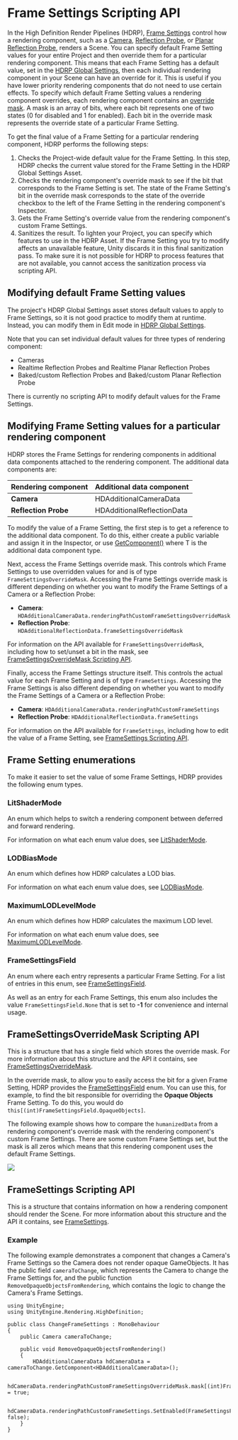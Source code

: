 # Frame Settings Scripting API

In the High Definition Render Pipelines (HDRP), [Frame Settings](Frame-Settings.md) control how a rendering component, such as a [Camera](HDRP-Camera.md), [Reflection Probe](Reflection-Probe.md), or [Planar Reflection Probe](Planar-Reflection-Probe.md), renders a Scene. You can specify default Frame Setting values for your entire Project and then override them for a particular rendering component. This means that each Frame Setting has a default value, set in the [HDRP Global Settings](Default-Settings-Window.md), then each individual rendering component in your Scene can have an override for it. This is useful if you have lower priority rendering components that do not need to use certain effects. To specify which default Frame Setting values a rendering component overrides, each rendering component contains an [override mask](../api/UnityEngine.Rendering.HighDefinition.FrameSettingsOverrideMask.html). A mask is an array of bits, where each bit represents one of two states (0 for disabled and 1 for enabled). Each bit in the override mask represents the override state of a particular Frame Setting.

To get the final value of a Frame Setting for a particular rendering component, HDRP performs the following steps:

1. Checks the Project-wide default value for the Frame Setting. In this step, HDRP checks the current value stored for the Frame Setting in the HDRP Global Settings Asset.
2. Checks the rendering component's override mask to see if the bit that corresponds to the Frame Setting is set. The state of the Frame Setting's bit in the override mask corresponds to the state of the override checkbox to the left of the Frame Setting in the rendering component's Inspector.
3. Gets the Frame Setting's override value from the rendering component's custom Frame Settings.
4. Sanitizes the result. To lighten your Project, you can specify which features to use in the HDRP Asset. If the Frame Setting you try to modify affects an unavailable feature, Unity discards it in this final sanitization pass. To make sure it is not possible for HDRP to process features that are not available, you cannot access the sanitization process via scripting API.

## Modifying default Frame Setting values

The project's HDRP Global Settings asset stores default values to apply to Frame Settings, so it is not good practice to modify them at runtime. Instead, you can modify them in Edit mode in [HDRP Global Settings](Default-Settings-Window.md).

Note that you can set individual default values for three types of rendering component:

- Cameras
- Realtime Reflection Probes and Realtime Planar Reflection Probes
- Baked/custom Reflection Probes and Baked/custom Planar Reflection Probe

There is currently no scripting API to modify default values for the Frame Settings.

## Modifying Frame Setting values for a particular rendering component

HDRP stores the Frame Settings for rendering components in additional data components attached to the rendering component. The additional data components are:

| **Rendering component** | **Additional data component** |
| ----------------------- | ----------------------------- |
| **Camera**              | HDAdditionalCameraData        |
| **Reflection Probe**    | HDAdditionalReflectionData    |

To modify the value of a Frame Setting, the first step is to get a reference to the additional data component. To do this, either create a public variable and assign it in the Inspector, or use [GetComponent<T>()](https://docs.unity3d.com/ScriptReference/GameObject.GetComponent.html) where T is the additional data component type.

Next, access the Frame Settings override mask. This controls which Frame Settings to use overridden values for and is of type `FrameSettingsOverrideMask`. Accessing the Frame Settings override mask is different depending on whether you want to modify the Frame Settings of a Camera or a Reflection Probe:

- **Camera**: `HDAdditionalCameraData.renderingPathCustomFrameSettingsOverrideMask`
- **Reflection Probe**: `HDAdditionalReflectionData.frameSettingsOverrideMask`

For information on the API available for `FrameSettingsOverrideMask`, including how to set/unset a bit in the mask, see [FrameSettingsOverrideMask Scripting API](#framesettingsoverridemask-scripting-api).

Finally, access the Frame Settings structure itself. This controls the actual value for each Frame Setting and is of type `FrameSettings`. Accessing the Frame Settings is also different depending on whether you want to modify the Frame Settings of a Camera or a Reflection Probe:

- **Camera**: `HDAdditionalCameraData.renderingPathCustomFrameSettings`
- **Reflection Probe**: `HDAdditionalReflectionData.frameSettings`

For information on the API available for `FrameSettings`, including how to edit the value of a Frame Setting, see [FrameSettings Scripting API](framesettings-scripting-api).

## Frame Setting enumerations

To make it easier to set the value of some Frame Settings, HDRP provides the following enum types.

### LitShaderMode

An enum which helps to switch a rendering component between deferred and forward rendering.

For information on what each enum value does, see [LitShaderMode](../api/UnityEngine.Rendering.HighDefinition.LitShaderMode.html).

### LODBiasMode

An enum which defines how HDRP calculates a LOD bias.

For information on what each enum value does, see [LODBiasMode](../api/UnityEngine.Rendering.HighDefinition.LODBiasMode.html).

### MaximumLODLevelMode

An enum which defines how HDRP calculates the maximum LOD level.

For information on what each enum value does, see [MaximumLODLevelMode](../api/UnityEngine.Rendering.HighDefinition.MaximumLODLevelMode.html).

### FrameSettingsField

An enum where each entry represents a particular Frame Setting. For a list of entries in this enum, see [FrameSettingsField](../api/UnityEngine.Rendering.HighDefinition.FrameSettingsField.html).

As well as an entry for each Frame Settings, this enum also includes the value `FrameSettingsField.None` that is set to **-1** for convenience and internal usage.

## FrameSettingsOverrideMask Scripting API

This is a structure that has a single field which stores the override mask. For more information about this structure and the API it contains, see [FrameSettingsOverrideMask](../api/UnityEngine.Rendering.HighDefinition.FrameSettingsOverrideMask.html).

In the override mask, to allow you to easily access the bit for a given Frame Setting, HDRP provides the [FrameSettingsField](#framesettingsfield) enum. You can use this, for example, to find the bit responsible for overriding the **Opaque Objects** Frame Setting. To do this, you would do `this[(int)FrameSettingsField.OpaqueObjects]`.

The following example shows how to compare the `humanizedData` from a rendering component's override mask with the rendering component's custom Frame Settings. There are some custom Frame Settings set, but the mask is all zeros which means that this rendering component uses the default Frame Settings.

![](Images/FrameSettingsAPI-watch.png)

## FrameSettings Scripting API

This is a structure that contains information on how a rendering component should render the Scene. For more information about this structure and the API it contains, see [FrameSettings](../api/UnityEngine.Rendering.HighDefinition.FrameSettings.html).

### Example

The following example demonstrates a component that changes a Camera's Frame Settings so the Camera does not render opaque GameObjects. It has the public field `cameraToChange`, which represents the Camera to change the Frame Settings for, and the public function `RemoveOpaqueObjectsFromRendering`, which contains the logic to change the Camera's Frame Settings.

```
using UnityEngine;
using UnityEngine.Rendering.HighDefinition;

public class ChangeFrameSettings : MonoBehaviour
{
    public Camera cameraToChange;

    public void RemoveOpaqueObjectsFromRendering()
    {
        HDAdditionalCameraData hdCameraData = cameraToChange.GetComponent<HDAdditionalCameraData>();

        hdCameraData.renderingPathCustomFrameSettingsOverrideMask.mask[(int)FrameSettingsField.OpaqueObjects] = true;

        hdCameraData.renderingPathCustomFrameSettings.SetEnabled(FrameSettingsField.OpaqueObjects, false);
    }
}
```
